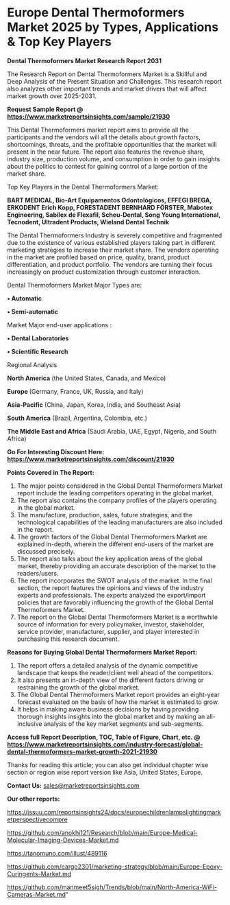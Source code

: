 # Europe Dental Thermoformers Market 2025 by Types, Applications & Top Key Players

<strong>Dental Thermoformers Market Research Report 2031</strong>

The Research Report on Dental Thermoformers Market is a Skillful and Deep Analysis of the Present Situation and Challenges. This research report also analyzes other important trends and market drivers that will affect market growth over 2025-2031.

<strong>Request Sample Report @ <a href=https://www.marketreportsinsights.com/sample/21930>https://www.marketreportsinsights.com/sample/21930</a></strong>

This Dental Thermoformers market report aims to provide all the participants and the vendors will all the details about growth factors, shortcomings, threats, and the profitable opportunities that the market will present in the near future. The report also features the revenue share, industry size, production volume, and consumption in order to gain insights about the politics to contest for gaining control of a large portion of the market share.

Top Key Players in the Dental Thermoformers Market:

<strong>BART MEDICAL, Bio-Art Equipamentos Odontológicos, EFFEGI BREGA, ERKODENT Erich Kopp, FORESTADENT BERNHARD FÖRSTER, Mabotex Engineering, Sabilex de Flexafil, Scheu-Dental, Song Young International, Tecnodent, Ultradent Products, Wieland Dental Technik</strong>

The Dental Thermoformers Industry is severely competitive and fragmented due to the existence of various established players taking part in different marketing strategies to increase their market share. The vendors operating in the market are profiled based on price, quality, brand, product differentiation, and product portfolio. The vendors are turning their focus increasingly on product customization through customer interaction.

Dental Thermoformers Market Major Types are:

<strong>• Automatic

• Semi-automatic</strong>

Market Major end-user applications :

<strong>• Dental Laboratories

• Scientific Research</strong>

Regional Analysis

</u><strong><b>North America</b></strong> (the United States, Canada, and Mexico)

<strong><b>Europe </b></strong>(Germany, France, UK, Russia, and Italy)

<strong><b>Asia-Pacific</b></strong> (China, Japan, Korea, India, and Southeast Asia)

<strong><b>South America</b></strong> (Brazil, Argentina, Colombia, etc.)

<strong><b>The Middle East and Africa</b></strong> (Saudi Arabia, UAE, Egypt, Nigeria, and South Africa)

<strong>Go For Interesting Discount Here: <a href=https://www.marketreportsinsights.com/discount/21930>https://www.marketreportsinsights.com/discount/21930</a></strong>

<strong>Points Covered in The Report:</strong>
<ol>
  <li>The major points considered in the Global Dental Thermoformers Market report include the leading competitors operating in the global market.</li>
  <li>The report also contains the company profiles of the players operating in the global market.</li>
  <li>The manufacture, production, sales, future strategies, and the technological capabilities of the leading manufacturers are also included in the report.</li>
  <li>The growth factors of the Global Dental Thermoformers Market are explained in-depth, wherein the different end-users of the market are discussed precisely.</li>
  <li>The report also talks about the key application areas of the global market, thereby providing an accurate description of the market to the readers/users.</li>
  <li>The report incorporates the SWOT analysis of the market. In the final section, the report features the opinions and views of the industry experts and professionals. The experts analyzed the export/import policies that are favorably influencing the growth of the Global Dental Thermoformers Market.</li>
  <li>The report on the Global Dental Thermoformers Market is a worthwhile source of information for every policymaker, investor, stakeholder, service provider, manufacturer, supplier, and player interested in purchasing this research document.</li>
</ol>
<strong>Reasons for Buying Global Dental Thermoformers Market Report:</strong>

<ol>
  <li>The report offers a detailed analysis of the dynamic competitive landscape that keeps the reader/client well ahead of the competitors.</li>
  <li>It also presents an in-depth view of the different factors driving or restraining the growth of the global market.</li>
  <li>The Global Dental Thermoformers Market report provides an eight-year forecast evaluated on the basis of how the market is estimated to grow.</li>
  <li>It helps in making aware business decisions by having providing thorough insights insights into the global market and by making an all-inclusive analysis of the key market segments and sub-segments.</li>
</ol>
<strong>Access full Report Description, TOC, Table of Figure, Chart, etc. @ <a href=https://www.marketreportsinsights.com/industry-forecast/global-dental-thermoformers-market-growth-2021-21930>https://www.marketreportsinsights.com/industry-forecast/global-dental-thermoformers-market-growth-2021-21930</a></strong>


Thanks for reading this article; you can also get individual chapter wise section or region wise report version like Asia, United States, Europe.

<strong>Contact Us:</strong>
sales@marketreportsinsights.com

<strong>Our other reports:</strong>

<a href=https://issuu.com/reportsinsights24/docs/europechildrenlampslightingmarketperspectivecompre>https://issuu.com/reportsinsights24/docs/europechildrenlampslightingmarketperspectivecompre</a>

<a href=https://github.com/anokhi121/Research/blob/main/Europe-Medical-Molecular-Imaging-Devices-Market.md>https://github.com/anokhi121/Research/blob/main/Europe-Medical-Molecular-Imaging-Devices-Market.md</a>

<a href=https://tanomuno.com/illust/489116>https://tanomuno.com/illust/489116</a>

<a href=https://github.com/cargo2301/marketing-strategy/blob/main/Europe-Epoxy-Curingents-Market.md>https://github.com/cargo2301/marketing-strategy/blob/main/Europe-Epoxy-Curingents-Market.md</a>

<a href=https://github.com/manmeet5sigh/Trends/blob/main/North-America-WiFi-Cameras-Market.md>https://github.com/manmeet5sigh/Trends/blob/main/North-America-WiFi-Cameras-Market.md</a>"
